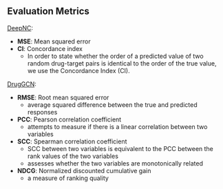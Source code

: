 

## Evaluation Metrics

[DeepNC](https://peerj.com/articles/13163/#p-42):
- __MSE__: Mean squared error
- __CI__: Concordance index
  - In order to state whether the order of a predicted value of two random drug-target pairs is identical to the order of the true value, we use the Concordance Index (CI).

[DrugGCN](file:///Users/cwoest/Downloads/mathematics-09-00772%20(5).pdf):
- __RMSE__: Root mean squared error
  - average squared difference between the true and predicted responses
- __PCC__: Pearson correlation coefficient
  - attempts to measure if there is a linear correlation between two variables
- __SCC__: Spearman correlation coefficient
  - SCC between two variables is equivalent to the PCC between the rank values of the two variables
  - assesses whether the two variables are monotonically related
- __NDCG__: Normalized discounted cumulative gain
  - a measure of ranking quality


